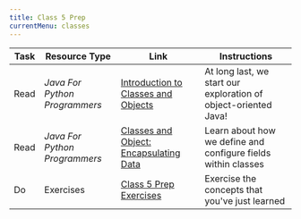 ```yaml
---
title: Class 5 Prep
currentMenu: classes
---
```


Task | Resource Type | Link | Instructions
|----|---------------|------|-------------|
Read | *Java For Python Programmers* | [Introduction to Classes and Objects](../../java4python/introduction-to-classes-and-objects/) | At long last, we start our exploration of object-oriented Java!
Read | *Java For Python Programmers* | [Classes and Object: Encapsulating Data](../../java4python/classes-and-objects-encapsulating-data/) | Learn about how we define and configure fields within classes
Do | Exercises | [Class 5 Prep Exercises](exercises.html) | Exercise the concepts that you've just learned
